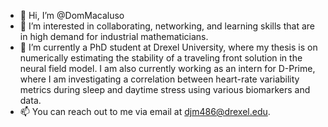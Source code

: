 - 👋 Hi, I’m @DomMacaluso
- 👀 I’m interested in collaborating, networking, and learning skills that are in high demand for industrial mathematicians.
- 🌱 I’m currently a PhD student at Drexel University, where my thesis is on numerically estimating the stability of a traveling front solution in the neural field model.  I am also currently working as an intern for D-Prime, where I am investigating a correlation between heart-rate variability metrics during sleep and daytime stress using various biomarkers and data.
- 📫 You can reach out to me via email at djm486@drexel.edu.


